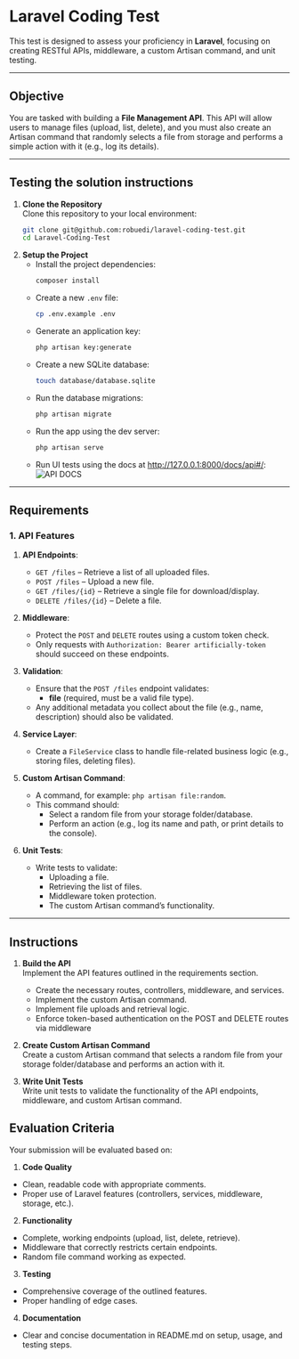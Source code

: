 # Laravel Coding Test 

This test is designed to assess your proficiency in **Laravel**, focusing on creating RESTful APIs, middleware, a custom Artisan command, and unit testing.

---

## Objective

You are tasked with building a **File Management API**. This API will allow users to manage files (upload, list, delete), and you must also create an Artisan command that randomly selects a file from storage and performs a simple action with it (e.g., log its details).

---

## Testing the solution instructions

1. **Clone the Repository**  
   Clone this repository to your local environment:
   ```bash
   git clone git@github.com:robuedi/laravel-coding-test.git
   cd Laravel-Coding-Test
    ```
2. **Setup the Project**
    - Install the project dependencies:
      ```bash
      composer install
      ```
    - Create a new `.env` file:
      ```bash
      cp .env.example .env
      ```
    - Generate an application key:
      ```bash
      php artisan key:generate
      ```
    - Create a new SQLite database:
      ```bash
      touch database/database.sqlite
      ```
    - Run the database migrations:
      ```bash
      php artisan migrate
      ```
    - Run the app using the dev server:
      ```bash
      php artisan serve
      ```
   - Run UI tests using the docs at http://127.0.0.1:8000/docs/api#/:
      ![API DOCS](docs.png)

---

## Requirements

### 1. API Features

1. **API Endpoints**:
   - `GET /files` – Retrieve a list of all uploaded files.
   - `POST /files` – Upload a new file.
   - `GET /files/{id}` – Retrieve a single file for download/display.
   - `DELETE /files/{id}` – Delete a file.

2. **Middleware**:
   - Protect the `POST` and `DELETE` routes using a custom token check.
   - Only requests with `Authorization: Bearer artificially-token` should succeed on these endpoints.

3. **Validation**:
   - Ensure that the `POST /files` endpoint validates:
     - **file** (required, must be a valid file type).
   - Any additional metadata you collect about the file (e.g., name, description) should also be validated.

4. **Service Layer**:
   - Create a `FileService` class to handle file-related business logic (e.g., storing files, deleting files).

5. **Custom Artisan Command**:
   - A command, for example: `php artisan file:random`.
   - This command should:
     - Select a random file from your storage folder/database.
     - Perform an action (e.g., log its name and path, or print details to the console).

6. **Unit Tests**:
   - Write tests to validate:
     - Uploading a file.
     - Retrieving the list of files.
     - Middleware token protection.
     - The custom Artisan command’s functionality.

---

## Instructions

1. **Build the API**  
   Implement the API features outlined in the requirements section.
   - Create the necessary routes, controllers, middleware, and services.
   - Implement the custom Artisan command.
   - Implement file uploads and retrieval logic.
   - Enforce token-based authentication on the POST and DELETE routes via middleware

2. **Create Custom Artisan Command**  
   Create a custom Artisan command that selects a random file from your storage folder/database and performs an action with it.

3. **Write Unit Tests**  
   Write unit tests to validate the functionality of the API endpoints, middleware, and custom Artisan command.

## Evaluation Criteria

Your submission will be evaluated based on:
1.	**Code Quality**
- Clean, readable code with appropriate comments.
- Proper use of Laravel features (controllers, services, middleware, storage, etc.). 
2. **Functionality**
- Complete, working endpoints (upload, list, delete, retrieve).
- Middleware that correctly restricts certain endpoints.
- Random file command working as expected. 
3. **Testing**
- Comprehensive coverage of the outlined features.
- Proper handling of edge cases. 
4. **Documentation**
- Clear and concise documentation in README.md on setup, usage, and testing steps.
